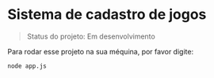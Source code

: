 # Sistema de cadastro de jogos

>  Status do projeto: Em desenvolvimento

Para rodar esse projeto na sua méquina, por favor digite:
```
node app.js
```
